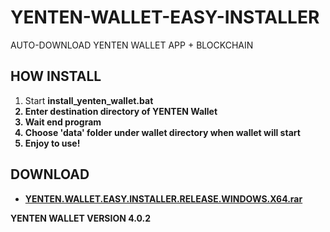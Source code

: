 # YENTEN-WALLET-EASY-INSTALLER
AUTO-DOWNLOAD YENTEN WALLET APP + BLOCKCHAIN

<h2>HOW INSTALL</h2>

1. Start <b>install_yenten_wallet.bat<b>
2. Enter destination directory of YENTEN Wallet
3. Wait end program
4. <b>Choose 'data' folder under wallet directory when wallet will start</b>
6. Enjoy to use!

<h2>DOWNLOAD</h2>

* <a href="https://github.com/ChervyachokMigo/YENTEN-WALLET-EASY-INSTALLER/releases/download/latest/YENTEN.WALLET.EASY.INSTALLER.RELEASE.WINDOWS.X64.rar">YENTEN.WALLET.EASY.INSTALLER.RELEASE.WINDOWS.X64.rar</a>

YENTEN WALLET VERSION 4.0.2

